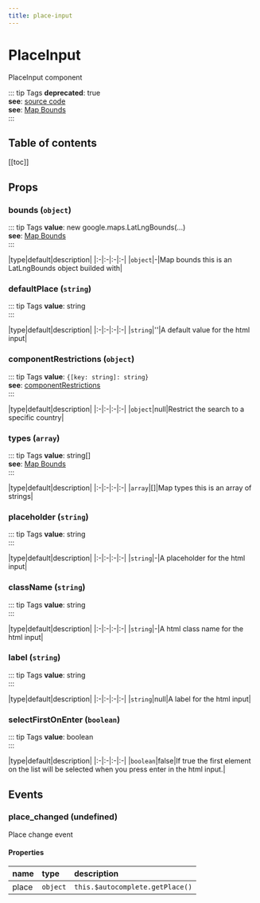 ```yaml
---
title: place-input
---
```

# PlaceInput
PlaceInput component

::: tip Tags
**deprecated**: true<br />**see**: [source code](/guide/place-input.html#source-code)<br />**see**: [Map Bounds](https://developers.google.com/maps/documentation/javascript/places-autocomplete#set-the-bounds-on-creation-of-the-autocomplete-object)<br />
:::

## Table of contents
[[toc]]

## Props

### bounds (`object`)
::: tip Tags
**value**: new google.maps.LatLngBounds(...)<br />**see**: [Map Bounds](https://developers.google.com/maps/documentation/javascript/places-autocomplete#set-the-bounds-on-creation-of-the-autocomplete-object)<br />
:::


|type|default|description|
|:-|:-|:-|:-|
|`object`|-|Map bounds this is an LatLngBounds
object builded with|
### defaultPlace (`string`)
::: tip Tags
**value**: string<br />
:::


|type|default|description|
|:-|:-|:-|:-|
|`string`|''|A default value for the html input|
### componentRestrictions (`object`)
::: tip Tags
**value**: `{[key: string]: string}`<br />**see**: [componentRestrictions](https://developers.google.com/maps/documentation/javascript/places-autocomplete#restrict-the-search-to-a-specific-country)<br />
:::


|type|default|description|
|:-|:-|:-|:-|
|`object`|null|Restrict the search to a specific country|
### types (`array`)
::: tip Tags
**value**: string[]<br />**see**: [Map Bounds](https://developers.google.com/maps/documentation/javascript/places-autocomplete#set-the-bounds-on-creation-of-the-autocomplete-object)<br />
:::


|type|default|description|
|:-|:-|:-|:-|
|`array`|[]|Map types this is an array of strings|
### placeholder (`string`)
::: tip Tags
**value**: string<br />
:::


|type|default|description|
|:-|:-|:-|:-|
|`string`|-|A placeholder for the html input|
### className (`string`)
::: tip Tags
**value**: string<br />
:::


|type|default|description|
|:-|:-|:-|:-|
|`string`|-|A html class name for the html input|
### label (`string`)
::: tip Tags
**value**: string<br />
:::


|type|default|description|
|:-|:-|:-|:-|
|`string`|null|A label for the html input|
### selectFirstOnEnter (`boolean`)
::: tip Tags
**value**: boolean<br />
:::


|type|default|description|
|:-|:-|:-|:-|
|`boolean`|false|If true the first element on the list will be selected
when you press enter in the html input.|


## Events

### place_changed (undefined)

Place change event
#### Properties
| name | type | description
|:-|:-|:-|
|place|`object`|`this.$autocomplete.getPlace()`

